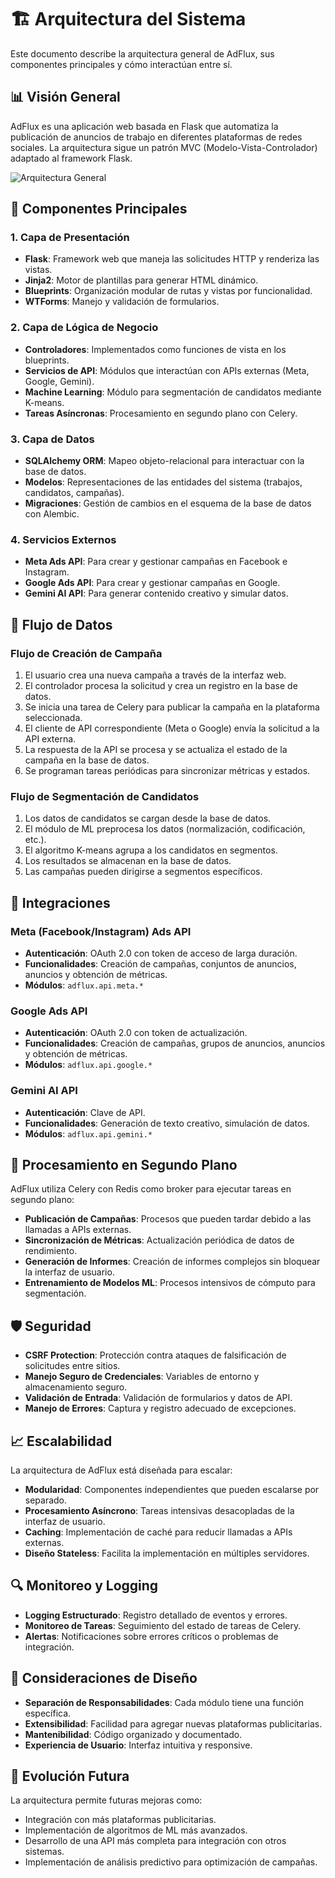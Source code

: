 # 🏗️ Arquitectura del Sistema

Este documento describe la arquitectura general de AdFlux, sus componentes principales y cómo interactúan entre sí.

## 📊 Visión General

AdFlux es una aplicación web basada en Flask que automatiza la publicación de anuncios de trabajo en diferentes plataformas de redes sociales. La arquitectura sigue un patrón MVC (Modelo-Vista-Controlador) adaptado al framework Flask.

![Arquitectura General](https://via.placeholder.com/800x400?text=Diagrama+de+Arquitectura+AdFlux)

## 🧩 Componentes Principales

### 1. Capa de Presentación

- **Flask**: Framework web que maneja las solicitudes HTTP y renderiza las vistas.
- **Jinja2**: Motor de plantillas para generar HTML dinámico.
- **Blueprints**: Organización modular de rutas y vistas por funcionalidad.
- **WTForms**: Manejo y validación de formularios.

### 2. Capa de Lógica de Negocio

- **Controladores**: Implementados como funciones de vista en los blueprints.
- **Servicios de API**: Módulos que interactúan con APIs externas (Meta, Google, Gemini).
- **Machine Learning**: Módulo para segmentación de candidatos mediante K-means.
- **Tareas Asíncronas**: Procesamiento en segundo plano con Celery.

### 3. Capa de Datos

- **SQLAlchemy ORM**: Mapeo objeto-relacional para interactuar con la base de datos.
- **Modelos**: Representaciones de las entidades del sistema (trabajos, candidatos, campañas).
- **Migraciones**: Gestión de cambios en el esquema de la base de datos con Alembic.

### 4. Servicios Externos

- **Meta Ads API**: Para crear y gestionar campañas en Facebook e Instagram.
- **Google Ads API**: Para crear y gestionar campañas en Google.
- **Gemini AI API**: Para generar contenido creativo y simular datos.

## 🔄 Flujo de Datos

### Flujo de Creación de Campaña

1. El usuario crea una nueva campaña a través de la interfaz web.
2. El controlador procesa la solicitud y crea un registro en la base de datos.
3. Se inicia una tarea de Celery para publicar la campaña en la plataforma seleccionada.
4. El cliente de API correspondiente (Meta o Google) envía la solicitud a la API externa.
5. La respuesta de la API se procesa y se actualiza el estado de la campaña en la base de datos.
6. Se programan tareas periódicas para sincronizar métricas y estados.

### Flujo de Segmentación de Candidatos

1. Los datos de candidatos se cargan desde la base de datos.
2. El módulo de ML preprocesa los datos (normalización, codificación, etc.).
3. El algoritmo K-means agrupa a los candidatos en segmentos.
4. Los resultados se almacenan en la base de datos.
5. Las campañas pueden dirigirse a segmentos específicos.

## 🔌 Integraciones

### Meta (Facebook/Instagram) Ads API

- **Autenticación**: OAuth 2.0 con token de acceso de larga duración.
- **Funcionalidades**: Creación de campañas, conjuntos de anuncios, anuncios y obtención de métricas.
- **Módulos**: `adflux.api.meta.*`

### Google Ads API

- **Autenticación**: OAuth 2.0 con token de actualización.
- **Funcionalidades**: Creación de campañas, grupos de anuncios, anuncios y obtención de métricas.
- **Módulos**: `adflux.api.google.*`

### Gemini AI API

- **Autenticación**: Clave de API.
- **Funcionalidades**: Generación de texto creativo, simulación de datos.
- **Módulos**: `adflux.api.gemini.*`

## 🧠 Procesamiento en Segundo Plano

AdFlux utiliza Celery con Redis como broker para ejecutar tareas en segundo plano:

- **Publicación de Campañas**: Procesos que pueden tardar debido a las llamadas a APIs externas.
- **Sincronización de Métricas**: Actualización periódica de datos de rendimiento.
- **Generación de Informes**: Creación de informes complejos sin bloquear la interfaz de usuario.
- **Entrenamiento de Modelos ML**: Procesos intensivos de cómputo para segmentación.

## 🛡️ Seguridad

- **CSRF Protection**: Protección contra ataques de falsificación de solicitudes entre sitios.
- **Manejo Seguro de Credenciales**: Variables de entorno y almacenamiento seguro.
- **Validación de Entrada**: Validación de formularios y datos de API.
- **Manejo de Errores**: Captura y registro adecuado de excepciones.

## 📈 Escalabilidad

La arquitectura de AdFlux está diseñada para escalar:

- **Modularidad**: Componentes independientes que pueden escalarse por separado.
- **Procesamiento Asíncrono**: Tareas intensivas desacopladas de la interfaz de usuario.
- **Caching**: Implementación de caché para reducir llamadas a APIs externas.
- **Diseño Stateless**: Facilita la implementación en múltiples servidores.

## 🔍 Monitoreo y Logging

- **Logging Estructurado**: Registro detallado de eventos y errores.
- **Monitoreo de Tareas**: Seguimiento del estado de tareas de Celery.
- **Alertas**: Notificaciones sobre errores críticos o problemas de integración.

## 📝 Consideraciones de Diseño

- **Separación de Responsabilidades**: Cada módulo tiene una función específica.
- **Extensibilidad**: Facilidad para agregar nuevas plataformas publicitarias.
- **Mantenibilidad**: Código organizado y documentado.
- **Experiencia de Usuario**: Interfaz intuitiva y responsive.

## 🔮 Evolución Futura

La arquitectura permite futuras mejoras como:

- Integración con más plataformas publicitarias.
- Implementación de algoritmos de ML más avanzados.
- Desarrollo de una API más completa para integración con otros sistemas.
- Implementación de análisis predictivo para optimización de campañas.
